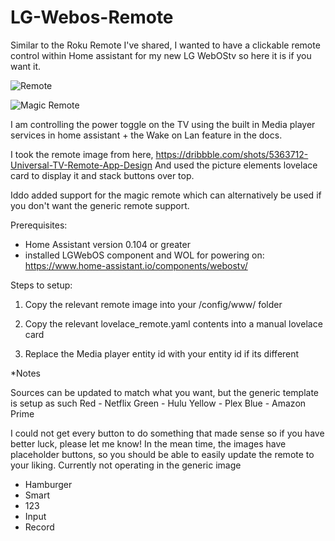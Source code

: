 # LG-Webos-Remote
Similar to the Roku Remote I've shared, I wanted to have a clickable remote control within Home assistant for my new LG WebOStv so here it is if you want it.

![Remote](https://github.com/moistgun/LG-Webos-Remote/blob/master/remote.png)

![Magic Remote](https://github.com/moistgun/LG-Webos-Remote/master/lgremote.jpg)

I am controlling the power toggle on the TV using the built in Media player services in home assistant + the Wake on Lan feature in the docs.

I took the remote image from here, https://dribbble.com/shots/5363712-Universal-TV-Remote-App-Design
And used the picture elements lovelace card to display it and stack buttons over top.

Iddo added support for the magic remote which can alternatively be used if you don't want the generic remote support.

Prerequisites: 

- Home Assistant version 0.104 or greater
- installed LGWebOS component and WOL for powering on: https://www.home-assistant.io/components/webostv/

Steps to setup:

1) Copy the relevant remote image into your /config/www/ folder

2) Copy the relevant lovelace_remote.yaml contents into a manual lovelace card 

3) Replace the Media player entity id with your entity id if its different

*Notes

Sources can be updated to match what you want, but the generic template is setup as such
Red - Netflix
Green - Hulu
Yellow - Plex
Blue - Amazon Prime

I could not get every button to do something that made sense so if you have better luck, please let me know!
In the mean time, the images have placeholder buttons, so you should be able to easily update the remote to your liking.
Currently not operating in the generic image
- Hamburger
- Smart
- 123
- Input
- Record
